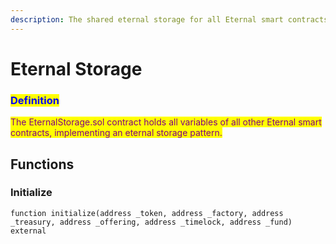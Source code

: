 ```yaml
---
description: The shared eternal storage for all Eternal smart contracts
---
```


# Eternal Storage

### <mark style="color:blue;">Definition</mark>

<mark style="color:purple;">The EternalStorage.sol contract holds all variables of all other Eternal smart contracts, implementing an eternal storage pattern.</mark>&#x20;

## Functions

### Initialize

```
function initialize(address _token, address _factory, address _treasury, address _offering, address _timelock, address _fund) external 
```

